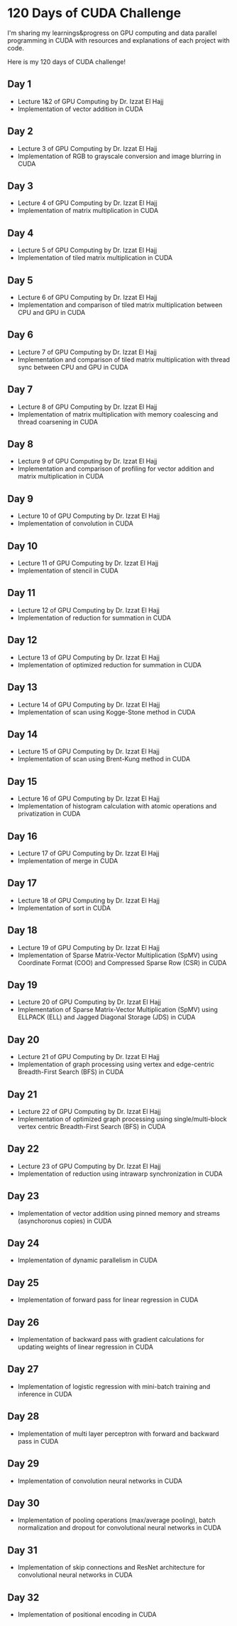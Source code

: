 # 120 Days of CUDA Challenge
I'm sharing my learnings&progress on GPU computing and data parallel programming in CUDA with resources and explanations of each project with code.  

Here is my 120 days of CUDA challenge!

## Day 1
- Lecture 1&2 of GPU Computing by Dr. Izzat El Hajj
- Implementation of vector addition in CUDA

## Day 2
- Lecture 3 of GPU Computing by Dr. Izzat El Hajj
- Implementation of RGB to grayscale conversion and image blurring in CUDA

## Day 3
- Lecture 4 of GPU Computing by Dr. Izzat El Hajj
- Implementation of matrix multiplication in CUDA

## Day 4
- Lecture 5 of GPU Computing by Dr. Izzat El Hajj
- Implementation of tiled matrix multiplication in CUDA

## Day 5
- Lecture 6 of GPU Computing by Dr. Izzat El Hajj
- Implementation and comparison of tiled matrix multiplication between CPU and GPU in CUDA

## Day 6
- Lecture 7 of GPU Computing by Dr. Izzat El Hajj
- Implementation and comparison of tiled matrix multiplication with thread sync between CPU and GPU in CUDA

## Day 7
- Lecture 8 of GPU Computing by Dr. Izzat El Hajj
- Implementation of matrix multiplication with memory coalescing and thread coarsening in CUDA

## Day 8
- Lecture 9 of GPU Computing by Dr. Izzat El Hajj
- Implementation and comparison of profiling for vector addition and matrix multiplication in CUDA

## Day 9
- Lecture 10 of GPU Computing by Dr. Izzat El Hajj
- Implementation of convolution in CUDA

## Day 10
- Lecture 11 of GPU Computing by Dr. Izzat El Hajj
- Implementation of stencil in CUDA

## Day 11
- Lecture 12 of GPU Computing by Dr. Izzat El Hajj
- Implementation of reduction for summation in CUDA

## Day 12
- Lecture 13 of GPU Computing by Dr. Izzat El Hajj
- Implementation of optimized reduction for summation in CUDA

## Day 13
- Lecture 14 of GPU Computing by Dr. Izzat El Hajj
- Implementation of scan using Kogge-Stone method in CUDA

## Day 14
- Lecture 15 of GPU Computing by Dr. Izzat El Hajj
- Implementation of scan using Brent-Kung method in CUDA

## Day 15
- Lecture 16 of GPU Computing by Dr. Izzat El Hajj
- Implementation of histogram calculation with atomic operations and privatization in CUDA

## Day 16
- Lecture 17 of GPU Computing by Dr. Izzat El Hajj
- Implementation of merge in CUDA

## Day 17
- Lecture 18 of GPU Computing by Dr. Izzat El Hajj
- Implementation of sort in CUDA

## Day 18
- Lecture 19 of GPU Computing by Dr. Izzat El Hajj
- Implementation of Sparse Matrix-Vector Multiplication (SpMV) using Coordinate Format (COO) and Compressed Sparse Row (CSR) in CUDA

## Day 19
- Lecture 20 of GPU Computing by Dr. Izzat El Hajj
- Implementation of Sparse Matrix-Vector Multiplication (SpMV) using ELLPACK (ELL) and Jagged Diagonal Storage (JDS) in CUDA

## Day 20
- Lecture 21 of GPU Computing by Dr. Izzat El Hajj
- Implementation of graph processing using vertex and edge-centric Breadth-First Search (BFS) in CUDA

## Day 21
- Lecture 22 of GPU Computing by Dr. Izzat El Hajj
- Implementation of optimized graph processing using single/multi-block vertex centric Breadth-First Search (BFS) in CUDA

## Day 22
- Lecture 23 of GPU Computing by Dr. Izzat El Hajj
- Implementation of reduction using intrawarp synchronization in CUDA

## Day 23
- Implementation of vector addition using pinned memory and streams (asynchoronus copies) in CUDA

## Day 24
- Implementation of dynamic parallelism in CUDA

## Day 25
- Implementation of forward pass for linear regression in CUDA

## Day 26
- Implementation of backward pass with gradient calculations for updating weights of linear regression in CUDA

## Day 27
- Implementation of logistic regression with mini-batch training and inference in CUDA

## Day 28
- Implementation of multi layer perceptron with forward and backward pass in CUDA

## Day 29
- Implementation of convolution neural networks in CUDA

## Day 30
- Implementation of pooling operations (max/average pooling), batch normalization and dropout for convolutional neural networks in CUDA

## Day 31
- Implementation of skip connections and ResNet architecture for convolutional neural networks in CUDA

## Day 32
- Implementation of positional encoding in CUDA
